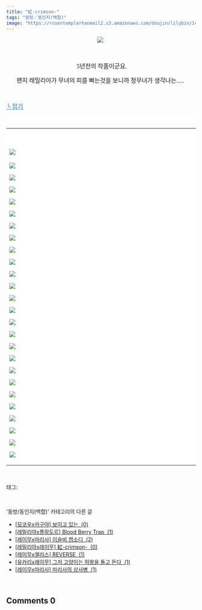 ```yaml
---
title: "紅-crimson-"
tags: "동방／동인지(백합)"
image: "https://rosentemplerhanmail2.s3.amazonaws.com/doujin/lilybin/1411/001.jpg"
---
```

<div class="article">
<div class="area_view">
<p style="text-align: center"><img src="{{ site.imgserver12 }}/lilybin/1411/001.jpg"/><span style="font-family:굴림; font-size:12pt"> 
</span></p><p> 
 </p><p style="text-align: center"><span style="font-family:굴림; font-size:12pt"> 5년전의 작품이군요.
</span></p><p style="text-align: center"><span style="font-family:굴림; font-size:12pt">왠지 레밀리아가 무녀의 피를 빠는것을 보니까 청무녀가 생각나는..... 
</span></p><p> 
 </p><p><a href="http://blog.naver.com/PostView.nhn?blogId=cjb0236&amp;logNo=150160851809&amp;parentCategoryNo=&amp;categoryNo=41&amp;viewDate=&amp;isShowPopularPosts=false&amp;from=postView"><span style="color:#0482d6; font-family:굴림; font-size:12pt; text-decoration:underline">└ 접기</span></a><span style="font-family:굴림; font-size:12pt">
</span></p><p style="text-align: justify; background: white"> 
 </p><div><table border="0" style="border-collapse:collapse; background: white"><colgroup><col style="width:863px"/></colgroup><tbody valign="top"><tr><td valign="middle"><p style="text-align: justify"> 
 </p><p style="text-align: justify"><img src="{{ site.imgserver12 }}/lilybin/1411/002.jpg"/><span style="color:#557a74; font-family:돋움; font-size:10pt"><br/><br/><img src="{{ site.imgserver12 }}/lilybin/1411/003.jpg"/><br/><br/><img src="{{ site.imgserver12 }}/lilybin/1411/004.jpg"/><br/><br/><img src="{{ site.imgserver12 }}/lilybin/1411/005.jpg"/><br/><br/><img src="{{ site.imgserver12 }}/lilybin/1411/006.jpg"/><br/><br/><img src="{{ site.imgserver12 }}/lilybin/1411/007.jpg"/><br/><br/><img src="{{ site.imgserver12 }}/lilybin/1411/008.jpg"/><br/><br/><img src="{{ site.imgserver12 }}/lilybin/1411/009.jpg"/><br/><br/><img src="{{ site.imgserver12 }}/lilybin/1411/010.jpg"/><br/><br/><img src="{{ site.imgserver12 }}/lilybin/1411/011.jpg"/><br/><br/><img src="{{ site.imgserver12 }}/lilybin/1411/012.jpg"/><br/><br/><img src="{{ site.imgserver12 }}/lilybin/1411/013.jpg"/><br/><br/><img src="{{ site.imgserver12 }}/lilybin/1411/014.jpg"/><br/><br/><img src="{{ site.imgserver12 }}/lilybin/1411/015.jpg"/><br/><br/><img src="{{ site.imgserver12 }}/lilybin/1411/016.jpg"/><br/><br/><img src="{{ site.imgserver12 }}/lilybin/1411/017.jpg"/><br/><br/><img src="{{ site.imgserver12 }}/lilybin/1411/018.jpg"/><br/><br/><img src="{{ site.imgserver12 }}/lilybin/1411/019.jpg"/><br/><br/><img src="{{ site.imgserver12 }}/lilybin/1411/020.jpg"/><br/><br/><img src="{{ site.imgserver12 }}/lilybin/1411/021.jpg"/><br/><br/><img src="{{ site.imgserver12 }}/lilybin/1411/022.jpg"/><br/><br/><img src="{{ site.imgserver12 }}/lilybin/1411/023.jpg"/><br/><br/><img src="{{ site.imgserver12 }}/lilybin/1411/024.jpg"/><br/><br/><img src="{{ site.imgserver12 }}/lilybin/1411/025.jpg"/><br/><br/><img src="{{ site.imgserver12 }}/lilybin/1411/026.jpg"/><br/><br/><img src="{{ site.imgserver12 }}/lilybin/1411/027.jpg"/></span></p></td></tr></tbody></table></div>
</div></div><br/>
<div class="tagTrail">
<p>태그: </p>
<ul>
</ul>
</div><br/>
<div class="another">
<p>'동방/동인지(백합)' 카테고리의 다른 글</p>
<ul>
<li><a href="/lilybin_1414">
[모코우x카구야] 보이고 있는  (0)
</a></li>
<li><a href="/lilybin_1413">
[레밀리아x플랑도르] Blood Berry Trap  (1)
</a></li>
<li><a href="/lilybin_1412">
[레이무x마리사] 이슬비 랩소디  (2)
</a></li>
<li><a href="/lilybin_1411">
[레밀리아x레이무] 紅-crimson-  (0)
</a></li>
<li><a href="/lilybin_1410">
[레이무x앨리스] REVERSE  (1)
</a></li>
<li><a href="/lilybin_1409">
[유카리x레이무] 그저 고양이는 허왕을 돌고 돈다  (1)
</a></li>
<li><a href="/lilybin_1408">
[레이무x마리사] 마리사의 상사병  (1)
</a></li>
</ul>
</div><br/>
<div class="comment">
<h2 class="bold">Comments <span id="commentCount1411">0</span></h2>
<div style="clear:both;">
<div id="entry1411Comment" style="display:block">
</div>
</div>
</div><br/>
<br/>
<p id="refer"></p>
<br/>

